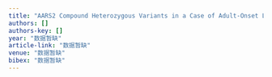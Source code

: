 ```yaml
---
title: "AARS2 Compound Heterozygous Variants in a Case of Adult-Onset Leukoencephalopathy With Axonal Spheroids and Pigmented Glia"
authors: []
authors-key: []
year: "数据暂缺"
article-link: "数据暂缺"
venue: "数据暂缺"
bibex: "数据暂缺"
---
```

